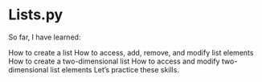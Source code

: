 # Lists.py
So far, I have learned:
  
How to create a list
How to access, add, remove, and modify list elements
How to create a two-dimensional list
How to access and modify two-dimensional list elements
Let’s practice these skills.
